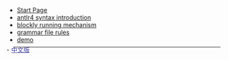 - [Start Page](en/README.md)  
- [antlr4 syntax introduction](en/antlr4.md)
- [blockly running mechanism](en/blockly.md)
- [grammar file rules](en/grammerfile.md)
- [demo](en/demo.md)

<hr style="border: none;border-bottom: 1px solid #eee;margin:-6px 15px">
- <a href="#/README" style="color:navy;opacity: 0.75;">中文版</a>